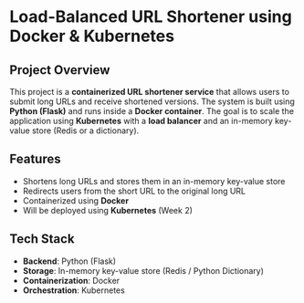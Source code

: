 # **Load-Balanced URL Shortener using Docker & Kubernetes**  

## **Project Overview**  
This project is a **containerized URL shortener service** that allows users to submit long URLs and receive shortened versions. The system is built using **Python (Flask)** and runs inside a **Docker container**. The goal is to scale the application using **Kubernetes** with a **load balancer** and an in-memory key-value store (Redis or a dictionary).  

##  **Features**  
- Shortens long URLs and stores them in an in-memory key-value store  
- Redirects users from the short URL to the original long URL  
- Containerized using **Docker**  
- Will be deployed using **Kubernetes** (Week 2)  

## **Tech Stack**  
- **Backend**: Python (Flask)
- **Storage**: In-memory key-value store (Redis / Python Dictionary)  
- **Containerization**: Docker  
- **Orchestration**: Kubernetes  
